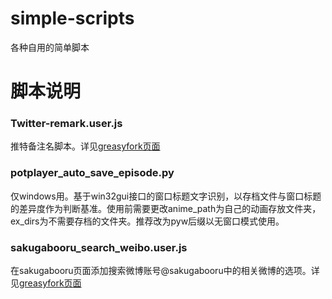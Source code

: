 # simple-scripts
各种自用的简单脚本

# 脚本说明
### Twitter-remark.user.js
推特备注名脚本。详见[greasyfork页面](https://greasyfork.org/scripts/31735)

### potplayer_auto_save_episode.py
仅windows用。基于win32gui接口的窗口标题文字识别，以存档文件与窗口标题的差异度作为判断基准。使用前需要更改anime_path为自己的动画存放文件夹，ex_dirs为不需要存档的文件夹。推荐改为pyw后缀以无窗口模式使用。

### sakugabooru_search_weibo.user.js
在sakugabooru页面添加搜索微博账号@sakugabooru中的相关微博的选项。详见[greasyfork页面](https://greasyfork.org/zh-CN/scripts/36101)
